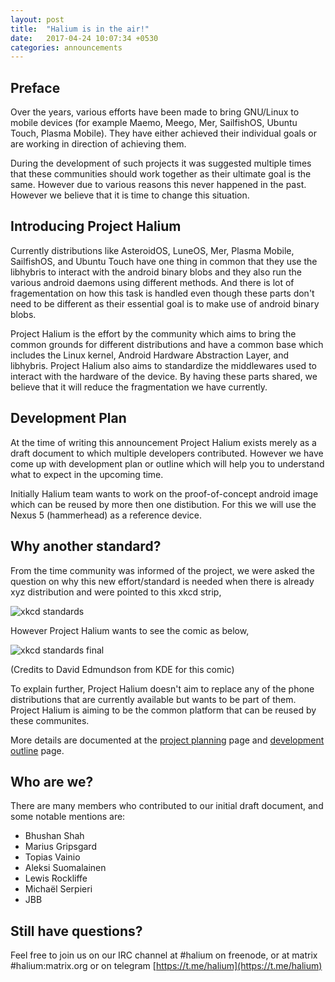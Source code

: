 ```yaml
---
layout: post
title:  "Halium is in the air!"
date:   2017-04-24 10:07:34 +0530
categories: announcements
---
```


## Preface

Over the years, various efforts have been made to bring GNU/Linux to mobile devices (for example Maemo, Meego, Mer, SailfishOS, Ubuntu Touch, Plasma Mobile). They have either achieved their individual goals or are working in direction of achieving them.

During the development of such projects it was suggested multiple times that these communities should work together as their ultimate goal is the same. However due to various reasons this never happened in the past. However we believe that it is time to change this situation.

## Introducing Project Halium

Currently distributions like AsteroidOS, LuneOS, Mer, Plasma Mobile, SailfishOS, and Ubuntu Touch have one thing in common that they use the libhybris to interact with the android binary blobs and they also run the various android daemons using different methods. And there is lot of fragementation on how this task is handled even though these parts don't need to be different as their essential goal is to make use of android binary blobs.

Project Halium is the effort by the community which aims to bring the common grounds for different distributions and have a common base which includes the Linux kernel, Android Hardware Abstraction Layer, and libhybris. Project Halium also aims to standardize the middlewares used to interact with the hardware of the device. By having these parts shared, we believe that it will reduce the fragmentation we have currently.

## Development Plan

At the time of writing this announcement Project Halium exists merely as a draft document to which multiple developers contributed. However we have come up with development plan or outline which will help you to understand what to expect in the upcoming time.

Initially Halium team wants to work on the proof-of-concept android image which can be reused by more then one distibution. For this we will use the Nexus 5 (hammerhead) as a reference device.

## Why another standard?

From the time community was informed of the project, we were asked the question on why this new effort/standard is needed when there is already xyz distribution and were pointed to this xkcd strip,

![xkcd standards](https://imgs.xkcd.com/comics/standards.png)

However Project Halium wants to see the comic as below,

![xkcd standards final](http://static.davidedmundson.co.uk/blog/standards_final.png)

(Credits to David Edmundson from KDE for this comic)

To explain further, Project Halium doesn't aim to replace any of the phone distributions that are currently available but wants to be part of them. Project Halium is aiming to be the common platform that can be reused by these communites.

More details are documented at the [project planning](https://github.com/Halium/docs/blob/master/Planning.md) page and [development outline](https://github.com/Halium/docs/blob/master/Development.md) page.

## Who are we?

There are many members who contributed to our initial draft document, and some notable mentions are:

- Bhushan Shah
- Marius Gripsgard
- Topias Vainio
- Aleksi Suomalainen
- Lewis Rockliffe
- Michaël Serpieri
- JBB

## Still have questions?

Feel free to join us on our IRC channel at #halium on freenode, or at matrix #halium:matrix.org or on telegram [https://t.me/halium](https://t.me/halium)
